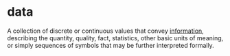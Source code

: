 # data

A collection of discrete or continuous values that convey [information](mathematics/information), describing the quantity, quality, fact, statistics, other basic units of meaning, or simply sequences of symbols that may be further interpreted formally.
